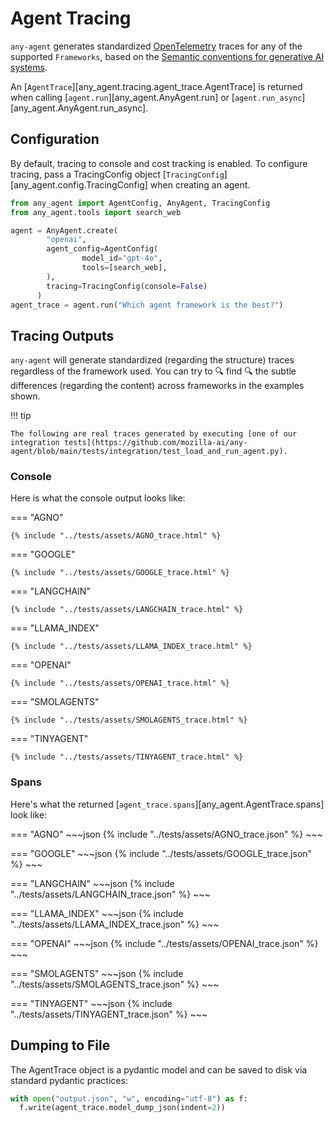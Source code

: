 # Agent Tracing

`any-agent` generates
standardized [OpenTelemetry](https://opentelemetry.io/) traces for any of the supported `Frameworks`,
based on the [Semantic conventions for generative AI systems](https://opentelemetry.io/docs/specs/semconv/gen-ai/).

An [`AgentTrace`][any_agent.tracing.agent_trace.AgentTrace] is returned when calling [`agent.run`][any_agent.AnyAgent.run] or [`agent.run_async`][any_agent.AnyAgent.run_async].

## Configuration

By default, tracing to console and cost tracking is enabled. To configure tracing, pass a TracingConfig object [`TracingConfig`][any_agent.config.TracingConfig] when creating an agent.

```python
from any_agent import AgentConfig, AnyAgent, TracingConfig
from any_agent.tools import search_web

agent = AnyAgent.create(
        "openai",
        agent_config=AgentConfig(
                model_id="gpt-4o",
                tools=[search_web],
        ),
        tracing=TracingConfig(console=False)
      )
agent_trace = agent.run("Which agent framework is the best?")
```

## Tracing Outputs

`any-agent` will generate standardized (regarding the structure) traces regardless of the framework used.
You can try to 🔍 find 🔍 the subtle differences (regarding the content) across frameworks in the examples shown.

!!! tip

    The following are real traces generated by executing [one of our integration tests](https://github.com/mozilla-ai/any-agent/blob/main/tests/integration/test_load_and_run_agent.py).

### Console

Here is what the console output looks like:

=== "AGNO"

    {% include "../tests/assets/AGNO_trace.html" %}

=== "GOOGLE"

    {% include "../tests/assets/GOOGLE_trace.html" %}

=== "LANGCHAIN"

    {% include "../tests/assets/LANGCHAIN_trace.html" %}

=== "LLAMA_INDEX"

    {% include "../tests/assets/LLAMA_INDEX_trace.html" %}

=== "OPENAI"

    {% include "../tests/assets/OPENAI_trace.html" %}

=== "SMOLAGENTS"

    {% include "../tests/assets/SMOLAGENTS_trace.html" %}

=== "TINYAGENT"

    {% include "../tests/assets/TINYAGENT_trace.html" %}

### Spans

Here's what the returned [`agent_trace.spans`][any_agent.AgentTrace.spans] look like:

=== "AGNO"
    ~~~json
    {% include "../tests/assets/AGNO_trace.json" %}
    ~~~

=== "GOOGLE"
    ~~~json
    {% include "../tests/assets/GOOGLE_trace.json" %}
    ~~~

=== "LANGCHAIN"
    ~~~json
    {% include "../tests/assets/LANGCHAIN_trace.json" %}
    ~~~

=== "LLAMA_INDEX"
    ~~~json
    {% include "../tests/assets/LLAMA_INDEX_trace.json" %}
    ~~~

=== "OPENAI"
    ~~~json
    {% include "../tests/assets/OPENAI_trace.json" %}
    ~~~

=== "SMOLAGENTS"
    ~~~json
    {% include "../tests/assets/SMOLAGENTS_trace.json" %}
    ~~~

=== "TINYAGENT"
    ~~~json
    {% include "../tests/assets/TINYAGENT_trace.json" %}
    ~~~

## Dumping to File

The AgentTrace object is a pydantic model and can be saved to disk via standard pydantic practices:

```python
with open("output.json", "w", encoding="utf-8") as f:
  f.write(agent_trace.model_dump_json(indent=2))
```
